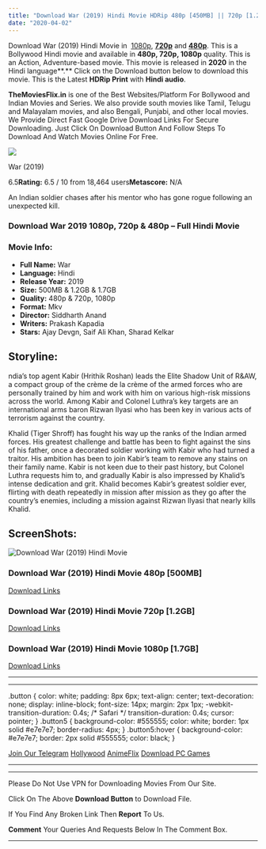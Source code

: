 ```yaml
---
title: "Download War (2019) Hindi Movie HDRip 480p [450MB] || 720p [1.2GB] || 1080p [1.7GB]"
date: "2020-04-02"
---
```


Download War (2019) Hindi Movie in  [1080p](https://1moviesflix.com/1080p-movies/), [**720p**](https://1moviesflix.com/720p-movies/) and **[480p](https://1moviesflix.com/480p-movies/)**. This is a Bollywood Hindi movie and available in **480p, 720p, 1080p** quality. This is an Action, Adventure-based movie. This movie is released in **2020** in the Hindi language**.** Click on the Download button below to download this movie. This is the Latest **HDRip Print** with **Hindi audio**.

**TheMoviesFlix.in** is one of the Best Websites/Platform For Bollywood and Indian Movies and Series. We also provide south movies like Tamil, Telugu and Malayalam movies, and also Bengali, Punjabi, and other local movies. We Provide Direct Fast Google Drive Download Links For Secure Downloading. Just Click On Download Button And Follow Steps To Download And Watch Movies Online For Free.

[![](https://m.media-amazon.com/images/M/MV5BNTlmNDMzOWQtYzg4Ny00OWQ0LWFhN2MtNmQ2MDczZGZhNTU5XkEyXkFqcGdeQXVyODE5NzE3OTE@._V1_SX300.jpg)](https://www.imdb.com/title/tt7430722/ "War")

War (2019)

6.5**Rating:** 6.5 / 10 from 18,464 users**Metascore:** N/A

An Indian soldier chases after his mentor who has gone rogue following an unexpected kill.

### Download War 2019 1080p, 720p & 480p – Full Hindi Movie

### Movie Info:

- **Full Name:** War
- **Language:** Hindi
- **Release Year:** 2019
- **Size:** 500MB & 1.2GB & 1.7GB
- **Quality:** 480p & 720p, 1080p
- **Format:** Mkv
- **Director:** Siddharth Anand
- **Writers:** Prakash Kapadia
- **Stars:** Ajay Devgn, Saif Ali Khan, Sharad Kelkar

## Storyline:

ndia’s top agent Kabir (Hrithik Roshan) leads the Elite Shadow Unit of R&AW, a compact group of the crème de la crème of the armed forces who are personally trained by him and work with him on various high-risk missions across the world. Among Kabir and Colonel Luthra’s key targets are an international arms baron Rizwan Ilyasi who has been key in various acts of terrorism against the country.

Khalid (Tiger Shroff) has fought his way up the ranks of the Indian armed forces. His greatest challenge and battle has been to fight against the sins of his father, once a decorated soldier working with Kabir who had turned a traitor. His ambition has been to join Kabir’s team to remove any stains on their family name. Kabir is not keen due to their past history, but Colonel Luthra requests him to, and gradually Kabir is also impressed by Khalid’s intense dedication and grit. Khalid becomes Kabir’s greatest soldier ever, flirting with death repeatedly in mission after mission as they go after the country’s enemies, including a mission against Rizwan Ilyasi that nearly kills Khalid.

## ScreenShots:

![Download War (2019) Hindi Movie](https://i.imgur.com/NTEAhMD.jpg)

### Download War (2019) Hindi Movie 480p \[500MB\]

[Download Links](https://1moviesflix.com?a270777880=NG9JaWlaL1hBSUNLZHFHVyt6Z3FxOWhzK3hERk9YVDMwMUk5M3dVb1l6VWFzbnhqcXBtcW9ac29yWTBHcG5hNnVySm9sRk5vN2I5bEVWODNCd2I2aVdvSmYwLzJPaHpCRzhrZy9CbHJpM1U9)

### Download War (2019) Hindi Movie 720p \[1.2GB\]

[Download Links](https://1moviesflix.com?a270777880=NG9JaWlaL1hBSUNLZHFHVyt6Z3FxOWhzK3hERk9YVDMwMUk5M3dVb1l6VWFzbnhqcXBtcW9ac29yWTBHcG5hNlM5WEV2VEtEMEk2REdXQXlsOEpGUCtJUjA4U20xbUJHSWtJTjFYWUJYSmc9)

### Download War (2019) Hindi Movie 1080p \[1.7GB\]

[Download Links](https://1moviesflix.com?a270777880=NG9JaWlaL1hBSUNLZHFHVyt6Z3FxOWhzK3hERk9YVDMwMUk5M3dVb1l6VWFzbnhqcXBtcW9ac29yWTBHcG5hNm9JOElWTVNNK0NqYlFHemNZYzRwN1dDWnhYLzM3WGVKeERzWnJCa2htU1k9)

* * *

* * *

.button { color: white; padding: 8px 6px; text-align: center; text-decoration: none; display: inline-block; font-size: 14px; margin: 2px 1px; -webkit-transition-duration: 0.4s; /\* Safari \*/ transition-duration: 0.4s; cursor: pointer; } .button5 { background-color: #555555; color: white; border: 1px solid #e7e7e7; border-radius: 4px; } .button5:hover { background-color: #e7e7e7; border: 2px solid #555555; color: black; }

[Join Our Telegram](http://gdrivepro.xyz/join.php) [Hollywood](https://moviesverse.com/) [AnimeFlix](https://animeflix.in/) [Download PC Games](https://gamesflix.net/)  

* * *

* * *

  

Please Do Not Use VPN for Downloading Movies From Our Site.

Click On The Above **Download Button** to Download File.

If You Find Any Broken Link Then **Report** To Us.

**Comment** Your Queries And Requests Below In The Comment Box.

* * *
